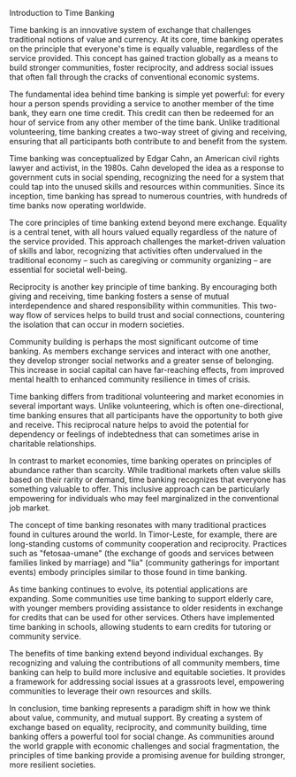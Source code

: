 Introduction to Time Banking

Time banking is an innovative system of exchange that challenges traditional notions of value and currency. At its core, time banking operates on the principle that everyone's time is equally valuable, regardless of the service provided. This concept has gained traction globally as a means to build stronger communities, foster reciprocity, and address social issues that often fall through the cracks of conventional economic systems.

The fundamental idea behind time banking is simple yet powerful: for every hour a person spends providing a service to another member of the time bank, they earn one time credit. This credit can then be redeemed for an hour of service from any other member of the time bank. Unlike traditional volunteering, time banking creates a two-way street of giving and receiving, ensuring that all participants both contribute to and benefit from the system.

Time banking was conceptualized by Edgar Cahn, an American civil rights lawyer and activist, in the 1980s. Cahn developed the idea as a response to government cuts in social spending, recognizing the need for a system that could tap into the unused skills and resources within communities. Since its inception, time banking has spread to numerous countries, with hundreds of time banks now operating worldwide.

The core principles of time banking extend beyond mere exchange. Equality is a central tenet, with all hours valued equally regardless of the nature of the service provided. This approach challenges the market-driven valuation of skills and labor, recognizing that activities often undervalued in the traditional economy – such as caregiving or community organizing – are essential for societal well-being.

Reciprocity is another key principle of time banking. By encouraging both giving and receiving, time banking fosters a sense of mutual interdependence and shared responsibility within communities. This two-way flow of services helps to build trust and social connections, countering the isolation that can occur in modern societies.

Community building is perhaps the most significant outcome of time banking. As members exchange services and interact with one another, they develop stronger social networks and a greater sense of belonging. This increase in social capital can have far-reaching effects, from improved mental health to enhanced community resilience in times of crisis.

Time banking differs from traditional volunteering and market economies in several important ways. Unlike volunteering, which is often one-directional, time banking ensures that all participants have the opportunity to both give and receive. This reciprocal nature helps to avoid the potential for dependency or feelings of indebtedness that can sometimes arise in charitable relationships.

In contrast to market economies, time banking operates on principles of abundance rather than scarcity. While traditional markets often value skills based on their rarity or demand, time banking recognizes that everyone has something valuable to offer. This inclusive approach can be particularly empowering for individuals who may feel marginalized in the conventional job market.

The concept of time banking resonates with many traditional practices found in cultures around the world. In Timor-Leste, for example, there are long-standing customs of community cooperation and reciprocity. Practices such as "fetosaa-umane" (the exchange of goods and services between families linked by marriage) and "lia" (community gatherings for important events) embody principles similar to those found in time banking.

As time banking continues to evolve, its potential applications are expanding. Some communities use time banking to support elderly care, with younger members providing assistance to older residents in exchange for credits that can be used for other services. Others have implemented time banking in schools, allowing students to earn credits for tutoring or community service.

The benefits of time banking extend beyond individual exchanges. By recognizing and valuing the contributions of all community members, time banking can help to build more inclusive and equitable societies. It provides a framework for addressing social issues at a grassroots level, empowering communities to leverage their own resources and skills.

In conclusion, time banking represents a paradigm shift in how we think about value, community, and mutual support. By creating a system of exchange based on equality, reciprocity, and community building, time banking offers a powerful tool for social change. As communities around the world grapple with economic challenges and social fragmentation, the principles of time banking provide a promising avenue for building stronger, more resilient societies.